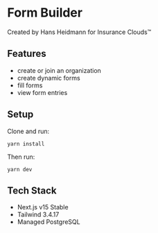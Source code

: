 # Form Builder
Created by Hans Heidmann for Insurance Clouds™


## Features
- create or join an organization
- create dynamic forms
- fill forms
- view form entries


## Setup
Clone and run:
```
yarn install
```

Then run:
```
yarn dev
```


## Tech Stack
- Next.js v15 Stable
- Tailwind 3.4.17
- Managed PostgreSQL


